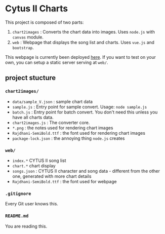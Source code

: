 # Cytus II Charts

This project is composed of two parts:

1. `chart2images` : Converts the chart data into images. Uses `node.js` with `canvas` module.
2. `web` : Webpage that displays the song list and charts. Uses `vue.js` and `bootstrap`.

This webpage is currently been deployed [here](http://linux1.csie.ntu.edu.tw:2501/index.html).
If you want to test on your own, you can setup a static server serving at `web/`.

## project stucture

### `chart2images/`

* `data/sample_V.json` : sample chart data
* `sample.js` : Entry point for sample convert. Usage: `node sample.js`
* `batch.js` : Entry point for batch convert. You don't need this unless you have all charts data.
* `chart2images.js` : The converter core.
* `*.png` : the notes used for rendering chart images
* `Rajdhani-SemiBold.ttf` : the font used for rendering chart images
* `package-lock.json` : the annoying thing `node.js` creates

### `web/`

* `index.*` CYTUS II song list
* `chart.*` chart display
* `songs.json` : CYTUS II character and song data - different from the other one, generated with more chart details
* `Rajdhani-SemiBold.ttf` : the font used for webpage

### `.gitignore`

Every Git user knows this.

### `README.md`

You are reading this.
